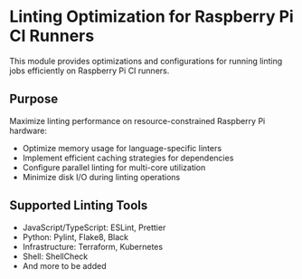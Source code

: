 # Linting Optimization for Raspberry Pi CI Runners

This module provides optimizations and configurations for running linting jobs efficiently on Raspberry Pi CI runners.

## Purpose

Maximize linting performance on resource-constrained Raspberry Pi hardware:

- Optimize memory usage for language-specific linters
- Implement efficient caching strategies for dependencies
- Configure parallel linting for multi-core utilization
- Minimize disk I/O during linting operations

## Supported Linting Tools

- JavaScript/TypeScript: ESLint, Prettier
- Python: Pylint, Flake8, Black
- Infrastructure: Terraform, Kubernetes
- Shell: ShellCheck
- And more to be added
